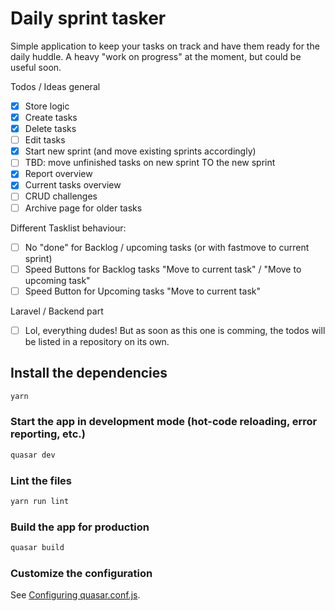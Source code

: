 # Daily sprint tasker

Simple application to keep your tasks on track and have them ready for the daily huddle.
A heavy "work on progress" at the moment, but could be useful soon.

Todos / Ideas general
- [x] Store logic
- [x] Create tasks
- [x] Delete tasks
- [ ] Edit tasks
- [x] Start new sprint (and move existing sprints accordingly)
- [ ] TBD: move unfinished tasks on new sprint TO the new sprint
- [x] Report overview
- [x] Current tasks overview
- [ ] CRUD challenges
- [ ] Archive page for older tasks

Different Tasklist behaviour:
- [ ] No "done" for Backlog / upcoming tasks (or with fastmove to current sprint)
- [ ] Speed Buttons for Backlog tasks "Move to current task" / "Move to upcoming task"
- [ ] Speed Button for Upcoming tasks "Move to current task"

Laravel / Backend part
- [ ] Lol, everything dudes! But as soon as this one is comming, the todos will be listed in a repository on its own.



## Install the dependencies
```bash
yarn
```

### Start the app in development mode (hot-code reloading, error reporting, etc.)
```bash
quasar dev
```

### Lint the files
```bash
yarn run lint
```

### Build the app for production
```bash
quasar build
```

### Customize the configuration
See [Configuring quasar.conf.js](https://quasar.dev/quasar-cli/quasar-conf-js).
